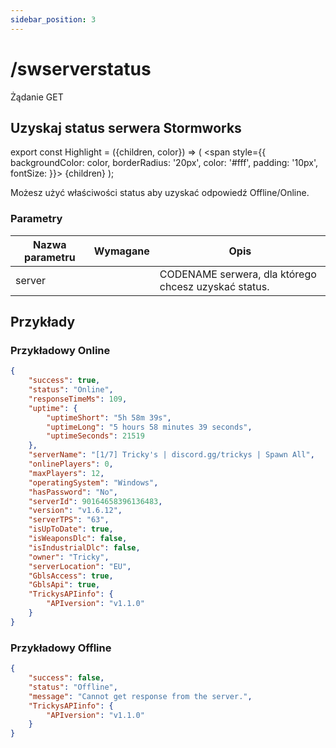```yaml
---
sidebar_position: 3
---
```


# /swserverstatus

<Highlight color="#25c2a0">Żądanie GET</Highlight>


## Uzyskaj status serwera Stormworks


export const Highlight = ({children, color}) => ( <span style={{ backgroundColor: color, borderRadius: '20px', color: '#fff', padding: '10px', fontSize: }}>
    {children}
  </span> );

Możesz użyć właściwości <span class="code-text">status</span> aby uzyskać odpowiedź <span class="code-text">Offline</span>/<span class="code-text">Online</span>.

### Parametry

| Nazwa parametru |         Wymagane          | Opis                                                 |
| --------------- |:-------------------------:| ---------------------------------------------------- |
| server          | <i class="fas fa-fw fa-check-circle text-success"></i> | CODENAME serwera, dla którego chcesz uzyskać status. |

## Przykłady

### Przykładowy Online

```json
{
    "success": true,
    "status": "Online",
    "responseTimeMs": 109,
    "uptime": {
        "uptimeShort": "5h 58m 39s",
        "uptimeLong": "5 hours 58 minutes 39 seconds",
        "uptimeSeconds": 21519
    },
    "serverName": "[1/7] Tricky's | discord.gg/trickys | Spawn All",
    "onlinePlayers": 0,
    "maxPlayers": 12,
    "operatingSystem": "Windows",
    "hasPassword": "No",
    "serverId": 90164658396136483,
    "version": "v1.6.12",
    "serverTPS": "63",
    "isUpToDate": true,
    "isWeaponsDlc": false,
    "isIndustrialDlc": false,
    "owner": "Tricky",
    "serverLocation": "EU",
    "GblsAccess": true,
    "GblsApi": true,
    "TrickysAPIinfo": {
        "APIversion": "v1.1.0"
    }
}
```

### Przykładowy Offline

```json
{
    "success": false,
    "status": "Offline",
    "message": "Cannot get response from the server.",
    "TrickysAPIinfo": {
        "APIversion": "v1.1.0"
    }
}
```